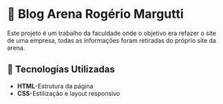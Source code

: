 # 🎾 Blog Arena Rogério Margutti

Este projeto é um trabalho da faculdade onde o objetivo era refazer o site de uma empresa, todas as informações foram retiradas do próprio site da arena.

## 🚀 Tecnologias Utilizadas

- **HTML**-Estrutura da página
- **CSS**-Estilização e layout responsivo
